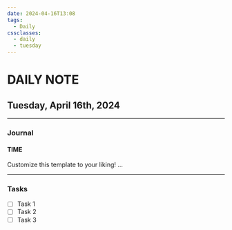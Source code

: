 ```yaml
---
date: 2024-04-16T13:08
tags:
  - Daily
cssclasses:
  - daily
  - tuesday
---
```

# DAILY NOTE
## Tuesday, April 16th, 2024
***
### Journal
#### TIME
Customize this template to your liking!
...
***
### Tasks
- [ ] Task 1
- [ ] Task 2
- [ ] Task 3